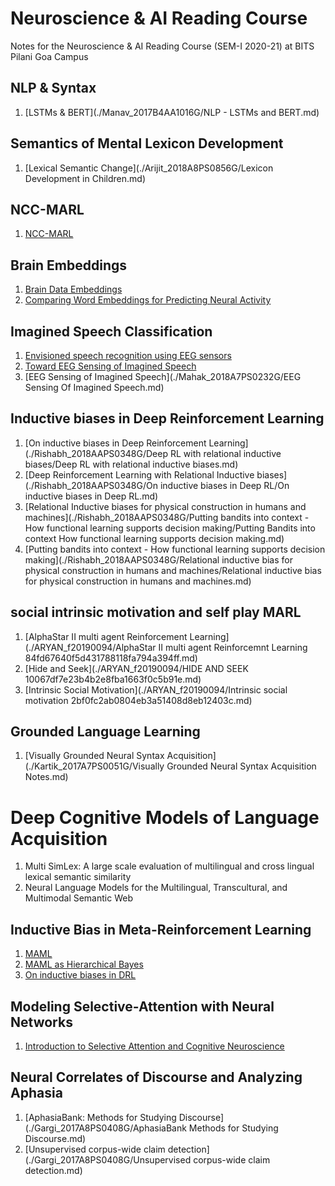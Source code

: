 # Neuroscience & AI Reading Course
Notes for the Neuroscience & AI Reading Course (SEM-I 2020-21) at BITS Pilani Goa Campus

## NLP & Syntax
1. [LSTMs & BERT](./Manav_2017B4AA1016G/NLP - LSTMs and BERT.md)

## Semantics of Mental Lexicon Development
1. [Lexical Semantic Change](./Arijit_2018A8PS0856G/Lexicon Development in Children.md)

## NCC-MARL
1. [NCC-MARL](./Vedant_2018AAPS0566G/NCC-MARL.md)

## Brain Embeddings
1. [Brain Data Embeddings](./Neelay_2018A8PS0400G/brain_data_embeddings.md)
2. [Comparing Word Embeddings for Predicting Neural Activity](./Neelay_2018A8PS0400G/comparing_word_embeddings_for_predicting_neural_activity.md)

## Imagined Speech Classification 
1. [Envisioned speech recognition using EEG sensors](./Divisha_2017A7PS0959G/Imagined_Speech_Classification_Using_EEG/Envisioned_speech_recognition_using_EEG_sensors.md)
2. [Toward EEG Sensing of Imagined Speech](./Divisha_2017A7PS0959G/Imagined_Speech_Classification_Using_EEG/Toward_EEG_Sensing_of_Imagined_Speech.md)
3. [EEG Sensing of Imagined Speech](./Mahak_2018A7PS0232G/EEG Sensing Of Imagined Speech.md)

## Inductive biases in Deep Reinforcement Learning
1. [On inductive biases in Deep Reinforcement Learning](./Rishabh_2018AAPS0348G/Deep RL with relational inductive biases/Deep RL with relational inductive biases.md)
2. [Deep Reinforcement Learning with Relational Inductive biases](./Rishabh_2018AAPS0348G/On inductive biases in Deep RL/On inductive biases in Deep RL.md)
3. [Relational Inductive biases for physical construction in humans and machines](./Rishabh_2018AAPS0348G/Putting bandits into context - How functional learning supports decision making/Putting Bandits into context How functional learning supports decision making.md)
4. [Putting bandits into context - How functional learning supports decision making](./Rishabh_2018AAPS0348G/Relational inductive bias for physical construction in humans and machines/Relational inductive bias for physical construction in humans and machines.md)

## social intrinsic motivation and self play MARL
1. [AlphaStar II multi agent Reinforcement Learning](./ARYAN_f20190094/AlphaStar II multi agent Reinforcemnt Learning 84fd67640f5d431788118fa794a394ff.md)
2. [Hide and Seek](./ARYAN_f20190094/HIDE AND SEEK 10067df7e23b4b2e8fba1663f0c5b91e.md)
3. [Intrinsic Social Motivation](./ARYAN_f20190094/Intrinsic social motivation 2bf0fc2ab0804eb3a51408d8eb12403c.md)

## Grounded Language Learning
1. [Visually Grounded Neural Syntax Acquisition](./Kartik_2017A7PS0051G/Visually Grounded Neural Syntax Acquisition Notes.md)

# Deep Cognitive Models of Language Acquisition
1. Multi SimLex: A large scale evaluation of multilingual and cross lingual lexical semantic similarity
2. Neural Language Models for the Multilingual, Transcultural, and Multimodal Semantic Web

## Inductive Bias in Meta-Reinforcement Learning

1. [MAML](./Avishree_2017A7PS0112G/MAML/Model_Agnostic_Meta_Learning_for_Fast_Adaptation.md)
3. [MAML as Hierarchical Bayes](./Avishree_2017A7PS0112G/MAML_as_Hierarchical_Bayes/MAML_as_Hierarchical_Bayes.md)
4. [On inductive biases in DRL](./Avishree_2017A7PS0112G/On_Inductive_Biases_in_DRL/On_Inductive_Biases_in_Deep_Reinforcement_Learning.md)

## Modeling Selective-Attention with Neural Networks
1. [Introduction to Selective Attention and Cognitive Neuroscience](./Somesh_2018A7PS0175G/Modelling-Selective-Attention-with-Neural-Networks.md)

## Neural Correlates of Discourse and Analyzing Aphasia
1. [AphasiaBank: Methods for Studying Discourse](./Gargi_2017A8PS0408G/AphasiaBank Methods for Studying Discourse.md)
2. [Unsupervised corpus-wide claim detection](./Gargi_2017A8PS0408G/Unsupervised corpus-wide claim detection.md)
